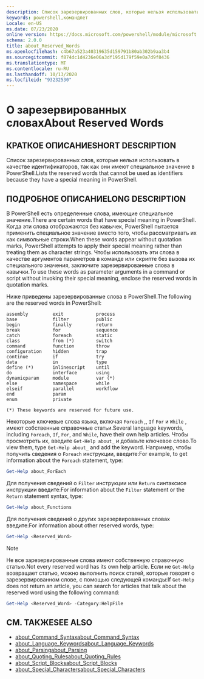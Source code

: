 ```yaml
---
description: Список зарезервированных слов, которые нельзя использовать в качестве идентификаторов, так как они имеют специальное значение в PowerShell.
keywords: powershell,командлет
Locale: en-US
ms.date: 07/23/2020
online version: https://docs.microsoft.com/powershell/module/microsoft.powershell.core/about/about_reserved_words?view=powershell-7&WT.mc_id=ps-gethelp
schema: 2.0.0
title: about_Reserved_Words
ms.openlocfilehash: c4b67a523a40319635d159791b80ab302b9aa3b4
ms.sourcegitcommit: f874dc1d4236e06a3df195d179f59e0a7d9f8436
ms.translationtype: MT
ms.contentlocale: ru-RU
ms.lasthandoff: 10/13/2020
ms.locfileid: "93232530"
---
```

# <a name="about-reserved-words"></a><span data-ttu-id="d913f-104">О зарезервированных словах</span><span class="sxs-lookup"><span data-stu-id="d913f-104">About Reserved Words</span></span>

## <a name="short-description"></a><span data-ttu-id="d913f-105">КРАТКОЕ ОПИСАНИЕ</span><span class="sxs-lookup"><span data-stu-id="d913f-105">SHORT DESCRIPTION</span></span>
<span data-ttu-id="d913f-106">Список зарезервированных слов, которые нельзя использовать в качестве идентификаторов, так как они имеют специальное значение в PowerShell.</span><span class="sxs-lookup"><span data-stu-id="d913f-106">Lists the reserved words that cannot be used as identifiers because they have a special meaning in PowerShell.</span></span>

## <a name="long-description"></a><span data-ttu-id="d913f-107">ПОДРОБНОЕ ОПИСАНИЕ</span><span class="sxs-lookup"><span data-stu-id="d913f-107">LONG DESCRIPTION</span></span>

<span data-ttu-id="d913f-108">В PowerShell есть определенные слова, имеющие специальное значение.</span><span class="sxs-lookup"><span data-stu-id="d913f-108">There are certain words that have special meaning in PowerShell.</span></span> <span data-ttu-id="d913f-109">Когда эти слова отображаются без кавычек, PowerShell пытается применить специальное значение вместо того, чтобы рассматривать их как символьные строки.</span><span class="sxs-lookup"><span data-stu-id="d913f-109">When these words appear without quotation marks, PowerShell attempts to apply their special meaning rather than treating them as character strings.</span></span> <span data-ttu-id="d913f-110">Чтобы использовать эти слова в качестве аргументов параметров в команде или скрипте без вызова их специального значения, заключите зарезервированные слова в кавычки.</span><span class="sxs-lookup"><span data-stu-id="d913f-110">To use these words as parameter arguments in a command or script without invoking their special meaning, enclose the reserved words in quotation marks.</span></span>

<span data-ttu-id="d913f-111">Ниже приведены зарезервированные слова в PowerShell.</span><span class="sxs-lookup"><span data-stu-id="d913f-111">The following are the reserved words in PowerShell:</span></span>

```
assembly         exit            process
base             filter          public
begin            finally         return
break            for             sequence
catch            foreach         static
class            from (*)        switch
command          function        throw
configuration    hidden          trap
continue         if              try
data             in              type
define (*)       inlinescript    until
do               interface       using
dynamicparam     module          var (*)
else             namespace       while
elseif           parallel        workflow
end              param
enum             private

(*) These keywords are reserved for future use.
```

<span data-ttu-id="d913f-112">Некоторые ключевые слова языка, включая `Foreach` ,, `If` `For` и `While` , имеют собственные справочные статьи.</span><span class="sxs-lookup"><span data-stu-id="d913f-112">Several language keywords, including `Foreach`, `If`, `For`, and `While`, have their own help articles.</span></span> <span data-ttu-id="d913f-113">Чтобы просмотреть их, введите `Get-Help about_` и добавьте ключевое слово.</span><span class="sxs-lookup"><span data-stu-id="d913f-113">To view them, type `Get-Help about_` and add the keyword.</span></span> <span data-ttu-id="d913f-114">Например, чтобы получить сведения о `Foreach` инструкции, введите:</span><span class="sxs-lookup"><span data-stu-id="d913f-114">For example, to get information about the `Foreach` statement, type:</span></span>

```powershell
Get-Help about_ForEach
```

<span data-ttu-id="d913f-115">Для получения сведений о `Filter` инструкции или `Return` синтаксисе инструкции введите:</span><span class="sxs-lookup"><span data-stu-id="d913f-115">For information about the `Filter` statement or the `Return` statement syntax, type:</span></span>

```powershell
Get-Help about_Functions
```

<span data-ttu-id="d913f-116">Для получения сведений о других зарезервированных словах введите:</span><span class="sxs-lookup"><span data-stu-id="d913f-116">For information about other reserved words, type:</span></span>

```powershell
Get-Help <Reserved_Word>
```

> [!NOTE]
> <span data-ttu-id="d913f-117">Не все зарезервированные слова имеют собственную справочную статью.</span><span class="sxs-lookup"><span data-stu-id="d913f-117">Not every reserved word has its own help article.</span></span> <span data-ttu-id="d913f-118">Если не `Get-Help` возвращает статью, можно выполнить поиск статей, которые говорят о зарезервированном слове, с помощью следующей команды:</span><span class="sxs-lookup"><span data-stu-id="d913f-118">If `Get-Help` does not return an article, you can search for articles that talk about the reserved word using the following command:</span></span>
>
> ```powershell
> Get-Help <Reserved_Word> -Category:HelpFile
> ```

## <a name="see-also"></a><span data-ttu-id="d913f-119">СМ. ТАКЖЕ</span><span class="sxs-lookup"><span data-stu-id="d913f-119">SEE ALSO</span></span>

- [<span data-ttu-id="d913f-120">about_Command_Syntax</span><span class="sxs-lookup"><span data-stu-id="d913f-120">about_Command_Syntax</span></span>](about_Command_Syntax.md)
- [<span data-ttu-id="d913f-121">about_Language_Keywords</span><span class="sxs-lookup"><span data-stu-id="d913f-121">about_Language_Keywords</span></span>](about_Language_Keywords.md)
- [<span data-ttu-id="d913f-122">about_Parsing</span><span class="sxs-lookup"><span data-stu-id="d913f-122">about_Parsing</span></span>](about_Parsing.md)
- [<span data-ttu-id="d913f-123">about_Quoting_Rules</span><span class="sxs-lookup"><span data-stu-id="d913f-123">about_Quoting_Rules</span></span>](about_Quoting_Rules.md)
- [<span data-ttu-id="d913f-124">about_Script_Blocks</span><span class="sxs-lookup"><span data-stu-id="d913f-124">about_Script_Blocks</span></span>](about_Script_Blocks.md)
- [<span data-ttu-id="d913f-125">about_Special_Characters</span><span class="sxs-lookup"><span data-stu-id="d913f-125">about_Special_Characters</span></span>](about_Special_Characters.md)
